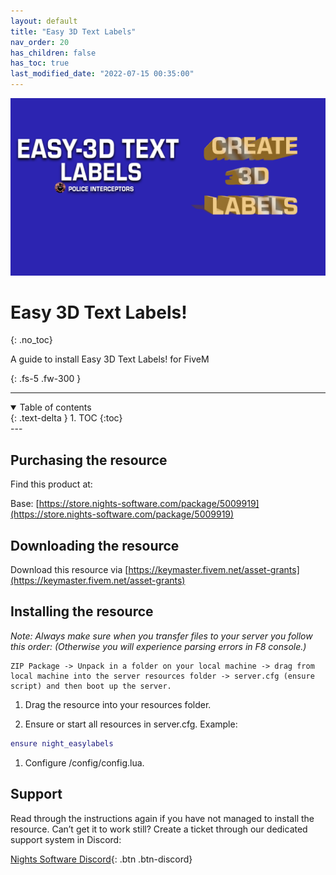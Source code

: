 ```yaml
---
layout: default
title: "Easy 3D Text Labels"
nav_order: 20
has_children: false
has_toc: true
last_modified_date: "2022-07-15 00:35:00"
---
```


<img class="cover-img" src="/assets/img/easy3dTextLabels.png" alt="Easy 3D Text Labels! Resource" draggable="false">

# Easy 3D Text Labels!
{: .no_toc}

A guide to install Easy 3D Text Labels! for FiveM

{: .fs-5 .fw-300 }

---
<details open markdown="block">
  <summary>
    Table of contents
  </summary>
  {: .text-delta }
1. TOC
{:toc}
</details>
---

## Purchasing the resource

Find this product at:

Base: [https://store.nights-software.com/package/5009919](https://store.nights-software.com/package/5009919)

## Downloading the resource

Download this resource via [https://keymaster.fivem.net/asset-grants](https://keymaster.fivem.net/asset-grants)

## Installing the resource

*Note: Always make sure when you transfer files to your server you follow this order: (Otherwise you will experience parsing errors in F8 console.)*

```
ZIP Package -> Unpack in a folder on your local machine -> drag from local machine into the server resources folder -> server.cfg (ensure script) and then boot up the server.
```

1. Drag the resource into your resources folder.

1. Ensure or start all resources in server.cfg. Example:
```lua
ensure night_easylabels
```

1. Configure /config/config.lua.

## Support

Read through the instructions again if you have not managed to install the resource. Can’t get it to work still? Create a ticket through our dedicated support system in Discord:

[Nights Software Discord](https://ns.ea-rp.com){: .btn .btn-discord}